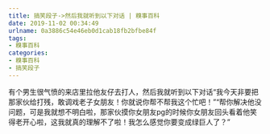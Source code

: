 ```yaml
---
title: 搞笑段子->然后我就听到以下对话 | 糗事百科
date: 2019-11-02 00:34:49
urlname: 0a3886c54e46eb0d1cab18fb2bfbe84f
tags: 
- 糗事百科
categories:
- 糗事百科
- 搞笑段子
---
```

有个男生很气愤的来店里拉他友仔去打人，然后我就听到以下对话“我今天非要把那家伙给打残，敢调戏老子女朋友！你就说你帮不帮我这个忙吧！”“帮你解决他没问题，可是我就想不明白啦，那家伙摸你女朋友pg的时候你女朋友回头看着他笑得老开心啦，这我就真的理解不了啦！我怎么感觉你要变成绿巨人了？”



